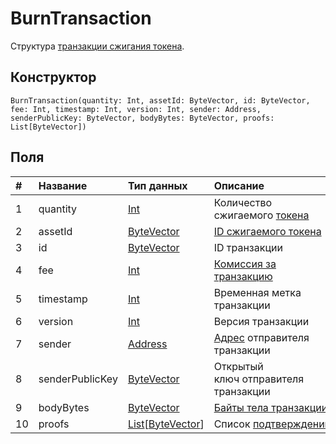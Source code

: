 # BurnTransaction

Структура [транзакции сжигания токена](/ru/blockchain/transaction-type/burn-transaction).

## Конструктор

``` ride
BurnTransaction(quantity: Int, assetId: ByteVector, id: ByteVector, fee: Int, timestamp: Int, version: Int, sender: Address, senderPublicKey: ByteVector, bodyBytes: ByteVector, proofs: List[ByteVector])
```

## Поля

| # | Название | Тип данных | Описание |
| :--- | :--- | :--- | :--- |
| 1 | quantity | [Int](/ru/ride/v4/data-types/int) | Количество сжигаемого [токена](/ru/blockchain/token/) |
| 2 | assetId | [ByteVector](/ru/ride/v4/data-types/byte-vector) | [ID сжигаемого токена](/ru/blockchain/token/token-id) |
| 3 | id | [ByteVector](/ru/ride/v4/data-types/byte-vector) | ID транзакции |
| 4 | fee | [Int](/ru/ride/v4/data-types/int) | [Комиссия за транзакцию](/ru/blockchain/transaction/transaction-fee) |
| 5 | timestamp | [Int](/ru/ride/v4/data-types/int) | Временная метка транзакции |
| 6 | version | [Int](/ru/ride/v4/data-types/int) | Версия транзакции |
| 7 | sender | [Address](/ru/ride/v4/structures/common-structures/address) | [Адрес](/ru/blockchain/account/address) отправителя транзакции |
| 8 | senderPublicKey | [ByteVector](/ru/ride/v4/data-types/byte-vector) | Открытый ключ отправителя транзакции |
| 9 | bodyBytes | [ByteVector](/ru/ride/v4/data-types/byte-vector) | [Байты тела транзакции](/ru/blockchain/glossary#б) |
| 10 | proofs | [List](/ru/ride/v4/data-types/list)[[ByteVector](/ru/ride/v4/data-types/byte-vector)] | Список [подтверждений](/ru/blockchain/transaction/transaction-proof) |

